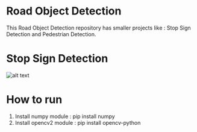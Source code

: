 # Road Object Detection

This Road Object Detection repository has smaller projects like : Stop Sign Detection and Pedestrian Detection.

# Stop Sign Detection

![alt text](https://github.com/nikolakosticc/road_object_detection/blob/main/Stop_Sign_Detection/Stop_Sign_Detection_Example.png)

# How to run

1. Install numpy module : pip install numpy
2. Install opencv2 module : pip install opencv-python
